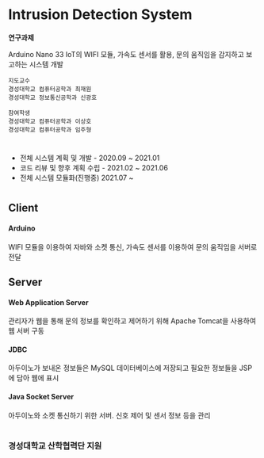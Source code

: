 # Intrusion Detection System

<b>연구과제</b> 

Arduino Nano 33 IoT의 WIFI 모듈, 가속도 센서를 활용, 문의 움직임을 감지하고 보고하는 시스템 개발

```
지도교수
경성대학교 컴퓨터공학과 최재원
경성대학교 정보통신공학과 신광호

참여학생
경성대학교 컴퓨터공학과 이상호
경성대학교 컴퓨터공학과 임주형
```

#

+ 전체 시스템 계획 및 개발 - 2020.09 ~ 2021.01
+ 코드 리뷰 및 향후 계획 수립 - 2021.02 ~ 2021.06
+ 전체 시스템 모듈화(진행중) 2021.07 ~

#

## Client
#### Arduino
WIFI 모듈을 이용하여 자바와 소켓 통신, 가속도 센서를 이용하여 문의 움직임을 서버로 전달

## Server
#### Web Application Server
관리자가 웹을 통해 문의 정보를 확인하고 제어하기 위해 Apache Tomcat을 사용하여 웹 서버 구동

#### JDBC
아두이노가 보내온 정보들은 MySQL 데이터베이스에 저장되고 필요한 정보들을 JSP에 담아 웹에 표시

#### Java Socket Server
아두이노와 소켓 통신하기 위한 서버. 신호 제어 및 센서 정보 등을 관리

#

### 경성대학교 산학협력단 지원
